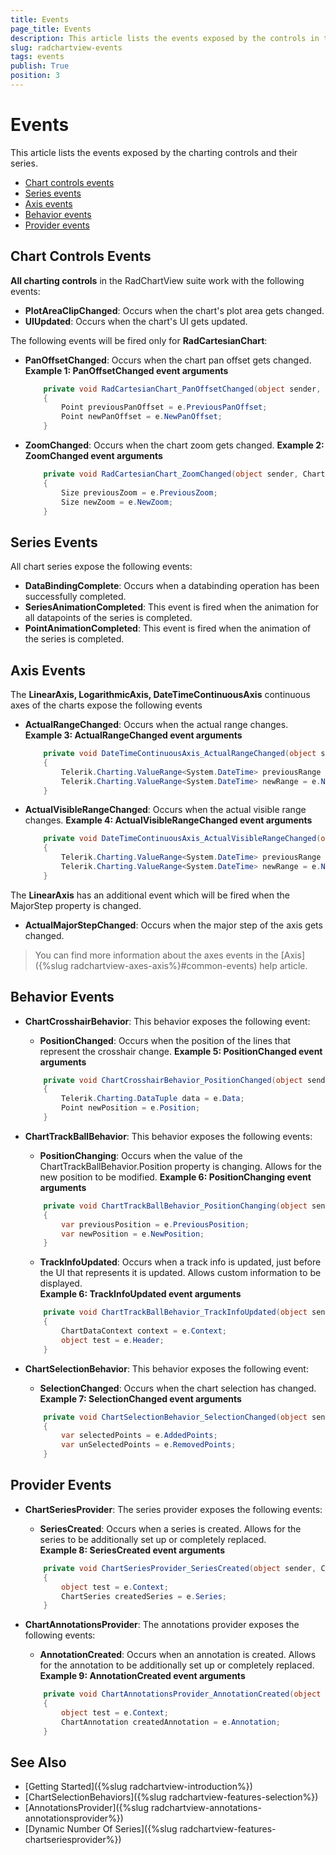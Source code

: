 ```yaml
---
title: Events
page_title: Events
description: This article lists the events exposed by the controls in the RadChartView suite.
slug: radchartview-events
tags: events
publish: True
position: 3
---
```


# Events

This article lists the events exposed by the charting controls and their series.

* [Chart controls events](#chart-controls-events)
* [Series events](#series-events)
* [Axis events](#axis-events)
* [Behavior events](#behavior-events)
* [Provider events](#provider-events)

## Chart Controls Events

__All charting controls__ in the RadChartView suite work with the following events:

* __PlotAreaClipChanged__: Occurs when the chart's plot area gets changed.
* __UIUpdated__: Occurs when the chart's UI gets updated.

The following events will be fired only for __RadCartesianChart__:
* __PanOffsetChanged__: Occurs when the chart pan offset gets changed.
	__Example 1: PanOffsetChanged event arguments__
	```C#	
		private void RadCartesianChart_PanOffsetChanged(object sender, ChartPanOffsetChangedEventArgs e)
		{
			Point previousPanOffset = e.PreviousPanOffset;
			Point newPanOffset = e.NewPanOffset;
		}
	```
	
* __ZoomChanged__: Occurs when the chart zoom gets changed.
	__Example 2: ZoomChanged event arguments__
	```C#	
		private void RadCartesianChart_ZoomChanged(object sender, ChartZoomChangedEventArgs e)
		{
			Size previousZoom = e.PreviousZoom;
			Size newZoom = e.NewZoom;
		}
	```
	
## Series Events

All chart series expose the following events:

* __DataBindingComplete__: Occurs when a databinding operation has been successfully completed. 
* __SeriesAnimationCompleted__:  This event is fired when the animation for all datapoints of the series is completed.
* __PointAnimationCompleted__: This event is fired when the animation of the series is completed.

## Axis Events

The __LinearAxis, LogarithmicAxis, DateTimeContinuousAxis__ continuous axes of the charts expose the following events
* __ActualRangeChanged__: Occurs when the actual range changes.
	__Example 3: ActualRangeChanged event arguments__
	```C#	
		private void DateTimeContinuousAxis_ActualRangeChanged(object sender, Telerik.Charting.DateTimeRangeChangedEventArgs e)
		{
			Telerik.Charting.ValueRange<System.DateTime> previousRange = e.PreviousRange;
			Telerik.Charting.ValueRange<System.DateTime> newRange = e.NewRange;
		}
	```
	
* __ActualVisibleRangeChanged__: Occurs when the actual visible range changes.
	__Example 4: ActualVisibleRangeChanged event arguments__
	```C#	
		private void DateTimeContinuousAxis_ActualVisibleRangeChanged(object sender, Telerik.Charting.DateTimeRangeChangedEventArgs e)
		{
			Telerik.Charting.ValueRange<System.DateTime> previousRange = e.PreviousRange;
			Telerik.Charting.ValueRange<System.DateTime> newRange = e.NewRange;
		}
	```

The __LinearAxis__ has an additional event which will be fired when the MajorStep property is changed.

* __ActualMajorStepChanged__: Occurs when the major step of the axis gets changed.
	
> You can find more information about the axes events in the [Axis]({%slug radchartview-axes-axis%}#common-events) help article.
	
## Behavior Events

* __ChartCrosshairBehavior__: This behavior exposes the following event:

	* __PositionChanged__: Occurs when the position of the lines that represent the crosshair change.
	__Example 5: PositionChanged event arguments__
	```C#	
		private void ChartCrosshairBehavior_PositionChanged(object sender, ChartCrosshairPositionChangedEventArgs e)
		{
			Telerik.Charting.DataTuple data = e.Data;
			Point newPosition = e.Position;
		}
	```
	
* __ChartTrackBallBehavior__: This behavior exposes the following events:

	* __PositionChanging__: Occurs when the value of the ChartTrackBallBehavior.Position property is changing. Allows for the new position to be modified.
	__Example 6: PositionChanging event arguments__
	```C#	
		private void ChartTrackBallBehavior_PositionChanging(object sender, TrackBallPositionChangingEventArgs e)
		{
			var previousPosition = e.PreviousPosition;
			var newPosition = e.NewPosition;
		}
	```
	
	* __TrackInfoUpdated__: Occurs when a track info is updated, just before the UI that represents it is updated. Allows custom information to be displayed.	
	__Example 6: TrackInfoUpdated event arguments__
	```C#	
		private void ChartTrackBallBehavior_TrackInfoUpdated(object sender, TrackBallInfoEventArgs e)
		{
			ChartDataContext context = e.Context;
			object test = e.Header;            
		}
	```
	
* __ChartSelectionBehavior__: This behavior exposes the following event:

	* __SelectionChanged__: Occurs when the chart selection has changed.
	__Example 7: SelectionChanged event arguments__
	```C#	
		private void ChartSelectionBehavior_SelectionChanged(object sender, ChartSelectionChangedEventArgs e)
		{
			var selectedPoints = e.AddedPoints;
			var unSelectedPoints = e.RemovedPoints;
		}
	```  

## Provider Events

* __ChartSeriesProvider__: The series provider exposes the following events:

	* __SeriesCreated__: Occurs when a series is created. Allows for the series to be additionally set up or completely replaced.  	
	__Example 8: SeriesCreated event arguments__
	```C#	
		private void ChartSeriesProvider_SeriesCreated(object sender, ChartSeriesCreatedEventArgs e)
		{
			object test = e.Context;
			ChartSeries createdSeries = e.Series;
		}
	```
	
* __ChartAnnotationsProvider__: The annotations provider exposes the following events:
	* __AnnotationCreated__: Occurs when an annotation is created. Allows for the annotation to be additionally set up or completely replaced.  
	__Example 9: AnnotationCreated event arguments__
	```C#	
		private void ChartAnnotationsProvider_AnnotationCreated(object sender, ChartAnnotationCreatedEventArgs e)
		{
			object test = e.Context;
			ChartAnnotation createdAnnotation = e.Annotation;
		}
	```	  
	  
## See Also  
* [Getting Started]({%slug radchartview-introduction%})
* [ChartSelectionBehaviors]({%slug radchartview-features-selection%})
* [AnnotationsProvider]({%slug radchartview-annotations-annotationsprovider%})
* [Dynamic Number Of Series]({%slug radchartview-features-chartseriesprovider%})
